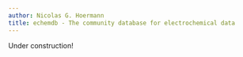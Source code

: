 ```yaml
---
author: Nicolas G. Hoermann
title: echemdb - The community database for electrochemical data
---
```


Under construction!

<!--
# Standardized CV data

In general a CV is the measured current $j = -e \frac{ {\rm d} n_e}{ {\rm d} t}$ while cyclically scanning the potential $\Phi_E$. The current depends on the scan speed $v = \frac{ {\rm }d \Phi_E}{ {\rm d} t}$ as well as the active surface area (number of active surface sites). With

In table we analyse different possible normalization schemes:



Different conventional normalizations are possible

# Data Standardization

In our database we try to follow certain data standards, more or less closely.Some informative websites are listed at the bottom. For maximum compatibility and flexibility we follow the [Data Package](https://specs.frictionlessdata.io/data-package/ ) standard. The Data Package specification does NOT impose any requirements on their form or structure and can therefore be used for packaging any kind of data.


## Data Package
###Definitions

> *Data Package* consists of:
>
> - Metadata that describes the structure and contents of the Data Package
> - Resources such as data files that form the contents of the Data Package



> *Metadata*
>
> - stored in a "Descriptor".
> - Metadata Descriptor MUST be a valid JSON object.
> - MUST be named datapackage.json and it MUST be placed in the top-level directory (relative to any other resources provided as part of the Data Package)
> - MUST contain a resources property describing the data resources, in form of a list of resource descriptors
> - All other properties are considered metadata properties. The descriptor MAY contain any number of other metadata properties.


> *Resource*
>
> - Files bundled locally with the Metadata Descriptor
> - Remote resources, referenced by URL
> - "Inline" data, included directly in the Descriptor
> - The Data Resource Descriptor, that is listed in the Metadata Descriptor MUST be a valid JSON object.


###[Metadata](https://specs.frictionlessdata.io/data-package/#descriptor) example###

```python
jsondict = {
  "name" : "a-unique-human-readable-and-url-usable-identifier",
  "title" : "A nice title",
  "licenses" : [ ... ],
  "sources" : [...],
  # list of the data resources in this data package
  "resources": [...],
  # optionally other json key-value pairs
}
```

###[Data Resource](https://specs.frictionlessdata.io/data-resource/#descriptor) example###
1 resource with all required, recommended and optional properties
```python
[{
  "name": "example data",
  "path": "http://example.com/example.csv",
  "title": "Random data 0",
  "description": "My favourite random data about nothing.",
  "format": "csv",
  "mediatype": "text/csv",
  "encoding": "utf-8",
  "bytes": 1,
  "hash": "",
  "schema": "",
  "sources": "",
  "licenses": ""
}]
```
-->

<!--
## Links
### General
-->

<!-- TODO: Fix broken link to MPDL. (see #71) 
- Research Data Management - Max Planck Digital Library (MPDL - rdm.mpdl.mpg.de)
-->

<!--
### Data Packages
- https://frictionlessdata.io/
- https://specs.frictionlessdata.io/
- https://specs.frictionlessdata.io/data-package/
- https://specs.frictionlessdata.io/data-resource/
- https://ckan.org/
- https://json-schema.org/understanding-json-schema/about.html#about
-->